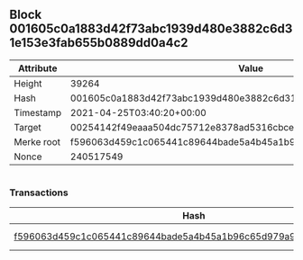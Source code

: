 ## Block 001605c0a1883d42f73abc1939d480e3882c6d31e153e3fab655b0889dd0a4c2

Attribute | Value
--- | ---
Height | 39264
Hash | 001605c0a1883d42f73abc1939d480e3882c6d31e153e3fab655b0889dd0a4c2
Timestamp | 2021-04-25T03:40:20+00:00
Target | 00254142f49eaaa504dc75712e8378ad5316cbcead634704b3734b6271167cc4
Merke root | f596063d459c1c065441c89644bade5a4b45a1b96c65d979a9621bf78820e6b1
Nonce | 240517549

```

```

### Transactions

Hash | Amount
--- | ---
[f596063d459c1c065441c89644bade5a4b45a1b96c65d979a9621bf78820e6b1](f596063d459c1c065441c89644bade5a4b45a1b96c65d979a9621bf78820e6b1.md) | 10.00000000 SKEPTI 
